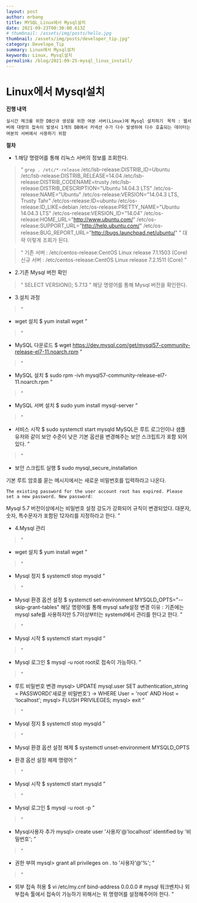 ```yaml
---
layout: post
author: mrbang
title: MYSQL_Linux에서 Mysql설치
date: 2021-09-23T00:30:00.613Z
# thumbnail: /assets/img/posts/hello.jpg
thumbnail: /assets/img/posts/developer_tip.jpg"
category: Develope_Tip
summary: Linux에서 Mysql설치
keywords: Linux, Mysql설치
permalink: /blog/2021-09-25-mysql_linux_install/
---
```

# Linux에서 Mysql설치

**진행 내역** 

`실시간 체크를 위한 DB신규 생성을 위한 여분 서버(Linux)에 Mysql 설치하기 `
`목적 : 웹서버에 대량의 접속이 발생시 1개의 DB에서 커넥션 수가 다수 발생하여 다수 호출되는 데이터는 여분의 서버에서 사용하기 위함`


**절차** 

* 1.해당 명령어를 통해 리눅스 서버의 정보를 조회한다. 

> “
`grep . /etc/*-release`
/etc/lsb-release:DISTRIB_ID=Ubuntu
/etc/lsb-release:DISTRIB_RELEASE=14.04
/etc/lsb-release:DISTRIB_CODENAME=trusty
/etc/lsb-release:DISTRIB_DESCRIPTION="Ubuntu 14.04.3 LTS"
/etc/os-release:NAME="Ubuntu"
/etc/os-release:VERSION="14.04.3 LTS, Trusty Tahr"
/etc/os-release:ID=ubuntu
/etc/os-release:ID_LIKE=debian
/etc/os-release:PRETTY_NAME="Ubuntu 14.04.3 LTS"
/etc/os-release:VERSION_ID="14.04"
/etc/os-release:HOME_URL="http://www.ubuntu.com/"
/etc/os-release:SUPPORT_URL="http://help.ubuntu.com/"
/etc/os-release:BUG_REPORT_URL="http://bugs.launchpad.net/ubuntu/"
”
대략 이렇게 조회가 된다. 

> “
기존 서버 : /etc/centos-release:CentOS Linux release 7.1.1503 (Core)
신규 서버 : /etc/centos-release:CentOS Linux release 7.2.1511 (Core)
”

* 2.기존 Mysql 버전 확인 

> “
SELECT VERSION();
5.7.13
”
해당 명령어를 통해 Mysql 버전을 확인한다. 

* 3.설치 과정

> “
* wget 설치
$ yum install wget
”

> “
* MySQL 다운로드
$ wget https://dev.mysql.com/get/mysql57-community-release-el7-11.noarch.rpm
”

> “
* MySQL 설치
$ sudo rpm -ivh mysql57-community-release-el7-11.noarch.rpm
”

> “
* MySQL 서버 설치
$ sudo yum install mysql-server
”

> “
* 서비스 시작
$ sudo systemctl start mysqld
MySQL은 루트 로그인이나 샘플 유저와 같이 보안 수준이 낮은 기본 옵션을 변경해주는 보안 스크립트가 포함 되어있다.
”

> “
* 보안 스크립트 실행
$ sudo mysql_secure_installation

기본 루트 암호를 묻는 메시지에서는 새로운 비밀번호를 입력하라고 나온다. 

`The existing password for the user account root has expired. Please set a new password. New password:`

Mysql 5.7 버전이상에서는 비밀번호 설정 강도가 강화되어 규칙이 변경되었다. 
대문자, 숫자, 특수문자가 포함된 12자리를 지정하라고 한다. 
”

* 4.Mysql 관리 

> “
* wget 설치
$ yum install wget
”

> “
* Mysql 정지
$ systemctl stop mysqld
”

> “
* Mysql 환경 옵션 설정
$ systemctl set-environment MYSQLD_OPTS="--skip-grant-tables"
해당 명령어를 통해 mysql safe설정 변경 
이유 : 기존에는 mysql safe를 사용하지만 5.7이상부터는 systemd에서 관리를 한다고 한다. 
”

> “
* Mysql 시작
$ systemctl start mysqld
”

> “
* Mysql 로그인
$ mysql -u root
root로 접속이 가능하다. 
”

> “
* 루트 비밀번호 변경
mysql> UPDATE mysql.user SET authentication_string = PASSWORD('새로운 비밀번호') -> WHERE User = 'root' AND Host = 'localhost'; mysql> FLUSH PRIVILEGES; mysql> exit
”

> “
* Mysql 정지
$ systemctl stop mysqld
”

> “
* Mysql 환경 옵션 설정 해제 
$ systemctl unset-environment MYSQLD_OPTS
- 환경 옵션 설정 해제 명령어 
”

> “
* Mysql 시작
$ systemctl start mysqld
”

> “
* Mysql 로그인
$ mysql -u root -p
”

> “
* Mysql사용자 추가
mysql> create user '사용자'@'localhost' identified by '비밀번호';
”

> “
* 권한 부여
mysql> grant all privileges on *.* to '사용자'@'%';
”

> “
* 외부 접속 허용
$ vi /etc/my.cnf bind-address 0.0.0.0 # 
mysql 워크벤치나 외부접속 툴에서 접속이 가능하기 위해서는 위 명령어를 설정해주어야 한다.
”


